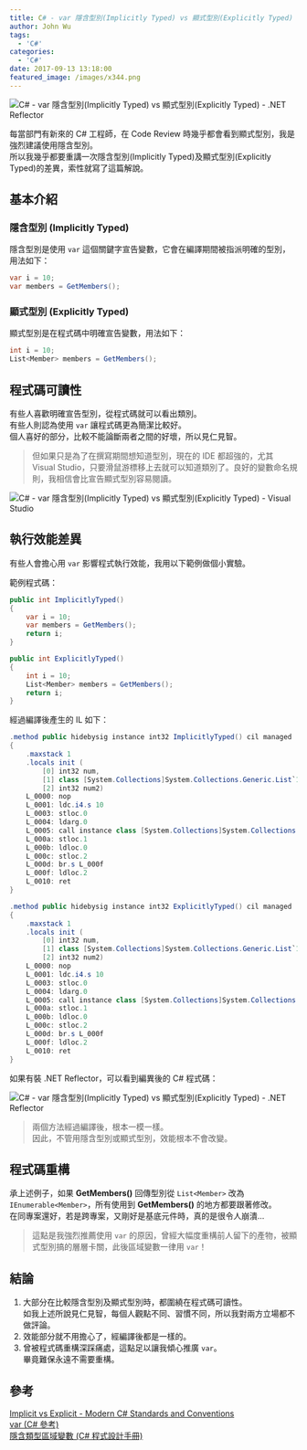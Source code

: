 ```yaml
---
title: C# - var 隱含型別(Implicitly Typed) vs 顯式型別(Explicitly Typed)
author: John Wu
tags:
  - 'C#'
categories:
  - 'C#'
date: 2017-09-13 13:18:00
featured_image: /images/x344.png
---
```

![C# - var 隱含型別(Implicitly Typed) vs 顯式型別(Explicitly Typed) - .NET Reflector](/images/x344.png)

每當部門有新來的 C# 工程師，在 Code Review 時幾乎都會看到顯式型別，我是強烈建議使用隱含型別。  
所以我幾乎都要重講一次隱含型別(Implicitly Typed)及顯式型別(Explicitly Typed)的差異，索性就寫了這篇解說。  

<!-- more -->

## 基本介紹

### 隱含型別 (Implicitly Typed)

隱含型別是使用 `var` 這個關鍵字宣告變數，它會在編譯期間被指派明確的型別，用法如下：
```cs
var i = 10; 
var members = GetMembers();
```

### 顯式型別 (Explicitly Typed)

顯式型別是在程式碼中明確宣告變數，用法如下：
```cs
int i = 10;
List<Member> members = GetMembers();
```

## 程式碼可讀性

有些人喜歡明確宣告型別，從程式碼就可以看出類別。  
有些人則認為使用 `var` 讓程式碼更為簡潔比較好。  
個人喜好的部分，比較不能論斷兩者之間的好壞，所以見仁見智。  

> 但如果只是為了在撰寫期間想知道型別，現在的 IDE 都超強的，尤其 Visual Studio，只要滑鼠游標移上去就可以知道類別了。良好的變數命名規則，我相信會比宣告顯式型別容易閱讀。  

![C# - var 隱含型別(Implicitly Typed) vs 顯式型別(Explicitly Typed) - Visual Studio](/images/x343.png)

## 執行效能差異

有些人會擔心用 `var` 影響程式執行效能，我用以下範例做個小實驗。

範例程式碼：
```cs
public int ImplicitlyTyped()
{
    var i = 10;
    var members = GetMembers();
    return i;
}

public int ExplicitlyTyped()
{
    int i = 10;
    List<Member> members = GetMembers();
    return i;
}
```

經過編譯後產生的 IL 如下：
```cs
.method public hidebysig instance int32 ImplicitlyTyped() cil managed
{
    .maxstack 1
    .locals init (
        [0] int32 num,
        [1] class [System.Collections]System.Collections.Generic.List`1<class Example.Member> list,
        [2] int32 num2)
    L_0000: nop 
    L_0001: ldc.i4.s 10
    L_0003: stloc.0 
    L_0004: ldarg.0 
    L_0005: call instance class [System.Collections]System.Collections.Generic.List`1<class Example.Member> Example.MyExample::GetMembers()
    L_000a: stloc.1 
    L_000b: ldloc.0 
    L_000c: stloc.2 
    L_000d: br.s L_000f
    L_000f: ldloc.2 
    L_0010: ret 
}

.method public hidebysig instance int32 ExplicitlyTyped() cil managed
{
    .maxstack 1
    .locals init (
        [0] int32 num,
        [1] class [System.Collections]System.Collections.Generic.List`1<class Example.Member> list,
        [2] int32 num2)
    L_0000: nop 
    L_0001: ldc.i4.s 10
    L_0003: stloc.0 
    L_0004: ldarg.0 
    L_0005: call instance class [System.Collections]System.Collections.Generic.List`1<class Example.Member> Example.MyExample::GetMembers()
    L_000a: stloc.1 
    L_000b: ldloc.0 
    L_000c: stloc.2 
    L_000d: br.s L_000f
    L_000f: ldloc.2 
    L_0010: ret 
}
```

如果有裝 .NET Reflector，可以看到編異後的 C# 程式碼：  

![C# - var 隱含型別(Implicitly Typed) vs 顯式型別(Explicitly Typed) - .NET Reflector](/images/x344.png)

> 兩個方法經過編譯後，根本一模一樣。  
> 因此，不管用隱含型別或顯式型別，效能根本不會改變。  

## 程式碼重構

承上述例子，如果 **GetMembers()** 回傳型別從 `List<Member>` 改為 `IEnumerable<Member>`，所有使用到 **GetMembers()** 的地方都要跟著修改。  
在同專案還好，若是跨專案，又剛好是基底元件時，真的是很令人崩潰...

> 這點是我強烈推薦使用 `var` 的原因，曾經大幅度重構前人留下的產物，被顯式型別搞的層層卡關，此後區域變數一律用 `var`！  

## 結論

1. 大部分在比較隱含型別及顯式型別時，都圍繞在程式碼可讀性。  
如我上述所說見仁見智，每個人觀點不同、習慣不同，所以我對兩方立場都不做評論。  
2. 效能部分就不用擔心了，經編譯後都是一樣的。  
3. 曾被程式碼重構深踩痛處，這點足以讓我傾心推廣 `var`。  
畢竟難保永遠不需要重構。

## 參考

[Implicit vs Explicit - Modern C# Standards and Conventions](https://goo.gl/HyEEeW)  
[var (C# 參考)](https://docs.microsoft.com/zh-tw/dotnet/csharp/language-reference/keywords/var)  
[隱含類型區域變數 (C# 程式設計手冊)](https://docs.microsoft.com/zh-tw/dotnet/csharp/programming-guide/classes-and-structs/implicitly-typed-local-variables)  